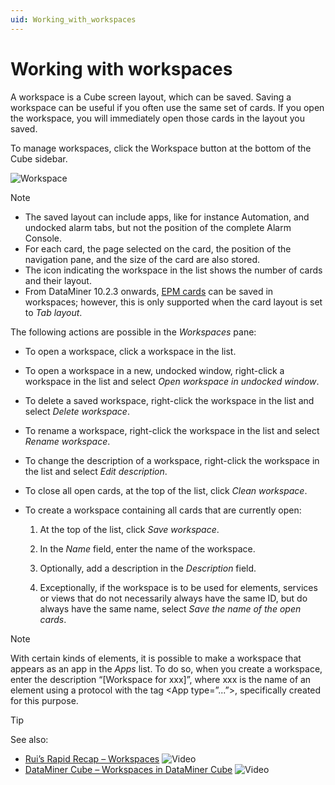 ```yaml
---
uid: Working_with_workspaces
---
```


# Working with workspaces

A workspace is a Cube screen layout, which can be saved. Saving a workspace can be useful if you often use the same set of cards. If you open the workspace, you will immediately open those cards in the layout you saved.

To manage workspaces, click the Workspace button at the bottom of the Cube sidebar.

![Workspace](~/user-guide/images/Workspace.gif)

> [!NOTE]
>
> - The saved layout can include apps, like for instance Automation, and undocked alarm tabs, but not the position of the complete Alarm Console.
> - For each card, the page selected on the card, the position of the navigation pane, and the size of the card are also stored.
> - The icon indicating the workspace in the list shows the number of cards and their layout.
> - From DataMiner 10.2.3 onwards, [EPM cards](xref:EPM) can be saved in workspaces; however, this is only supported when the card layout is set to *Tab layout*.

The following actions are possible in the *Workspaces* pane:

- To open a workspace, click a workspace in the list.

- To open a workspace in a new, undocked window, right-click a workspace in the list and select *Open workspace in undocked window*.

- To delete a saved workspace, right-click the workspace in the list and select *Delete workspace*.

- To rename a workspace, right-click the workspace in the list and select *Rename workspace*.

- To change the description of a workspace, right-click the workspace in the list and select *Edit description*.

- To close all open cards, at the top of the list, click *Clean workspace*.

- To create a workspace containing all cards that are currently open:

   1. At the top of the list, click *Save workspace*.

   1. In the *Name* field, enter the name of the workspace.

   1. Optionally, add a description in the *Description* field.

   1. Exceptionally, if the workspace is to be used for elements, services or views that do not necessarily always have the same ID, but do always have the same name, select *Save the name of the open cards*.

> [!NOTE]
> With certain kinds of elements, it is possible to make a workspace that appears as an app in the *Apps* list. To do so, when you create a workspace, enter the description “\[Workspace for xxx\]”, where xxx is the name of an element using a protocol with the tag \<App type=”...”>, specifically created for this purpose.

> [!TIP]
> See also:
>
> - [Rui’s Rapid Recap – Workspaces](https://community.dataminer.services/video/ruis-rapid-recap-workspaces/) ![Video](~/user-guide/images/video_Duo.png)
> - [DataMiner Cube – Workspaces in DataMiner Cube](https://community.dataminer.services/video/dataminer-cube-workspaces-in-dataminer-cube/) ![Video](~/user-guide/images/video_Duo.png)
